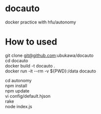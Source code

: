 # docauto
docker practice with hfu/autonomy

# How to used
git clone git@github.com:ubukawa/docauto  
cd docauto  
docker build -t docauto .  
docker run -it --rm -v ${PWD}:/data docauto  

cd autonomy  
npm install  
npm update  
vi config/default.hjson  
rake  
node index.js
